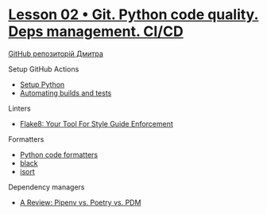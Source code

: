 ﻿# [Lesson 02 • Git. Python code quality. Deps management. CI/CD](https://lms.ithillel.ua/groups/63c0179f2482232c29371552/lessons/63c017a02482232c2937156a)
[GitHub репозиторій Дмитра](https://github.com/parfeniukink/hillel_04_2022)

Setup GitHub Actions
* [Setup Python](https://github.com/actions/setup-python)
* [Automating builds and tests](https://docs.github.com/en/actions/automating-builds-and-tests/building-and-testing-nodejs-or-python?langId=py)

Linters
* [Flake8: Your Tool For Style Guide Enforcement](https://flake8.pycqa.org/en/latest/)

Formatters

* [Python code formatters](https://deepsource.io/blog/python-code-formatters/)
* [black](https://github.com/psf/black)
* [isort](https://github.com/PyCQA/isort)


Dependency managers
* [A Review: Pipenv vs. Poetry vs. PDM](https://dev.to/frostming/a-review-pipenv-vs-poetry-vs-pdm-39b4#:~:text=Pipenv%20uses%20a%20very%20different,with%20the%20lock%20file%20existing.)
